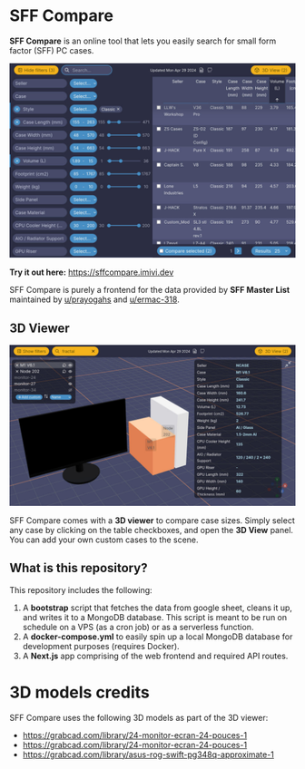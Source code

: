 # SFF Compare

**SFF Compare** is an online tool that lets you easily search for small form factor (SFF) PC cases.

<p align="center">
  <img src="docs/filters.jpg" />
</p>

**Try it out here:** https://sffcompare.imivi.dev

SFF Compare is purely a frontend for the data provided by **SFF Master List** maintained by [u/prayogahs](https://reddit.com/u/prayogahs/) and [u/ermac-318](https://reddit.com/u/ermac-318/).

## 3D Viewer

<p align="center">
  <img src="docs/viewer.jpg" />
</p>

SFF Compare comes with a **3D viewer** to compare case sizes. Simply select any case by clicking on the table checkboxes, and open the **3D View** panel. You can add your own custom cases to the scene.

## What is this repository?

This repository includes the following:

1. A **bootstrap** script that fetches the data from google sheet, cleans it up, and writes it to a MongoDB database. This script is meant to be run on schedule on a VPS (as a cron job) or as a serverless function.
2. A **docker-compose.yml** to easily spin up a local MongoDB database for development purposes (requires Docker).
3. A **Next.js** app comprising of the web frontend and required API routes.

# 3D models credits

SFF Compare uses the following 3D models as part of the 3D viewer:

* https://grabcad.com/library/24-monitor-ecran-24-pouces-1
* https://grabcad.com/library/24-monitor-ecran-24-pouces-1
* https://grabcad.com/library/asus-rog-swift-pg348q-approximate-1